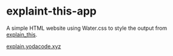 # explaint-this-app
A simple HTML website using Water.css to style the output from [explain_this](https://github.com/yodalightsabr/explain_this).

[explain.yodacode.xyz](https://explain.yodacode.xyz)